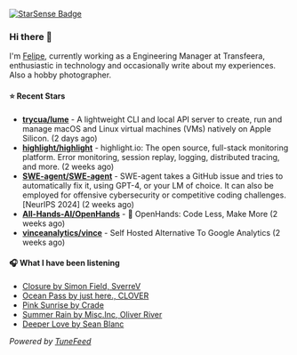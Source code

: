 <a href="https://starsense.app/developer-types" target="_blank"><img src="https://starsense.app/api/badge/?user=valtlfelipe" alt="StarSense Badge"></a>

### Hi there 👋

I'm [Felipe](https://felipevm.com), currently working as a Engineering Manager at Transfeera, enthusiastic in technology and occasionally write about my experiences. Also a hobby photographer.

#### ⭐ Recent Stars
- **[trycua/lume](https://github.com/trycua/lume)** - A lightweight CLI and local API server to create, run and manage macOS and Linux virtual machines (VMs) natively on Apple Silicon. (2 days ago)
- **[highlight/highlight](https://github.com/highlight/highlight)** - highlight.io: The open source, full-stack monitoring platform. Error monitoring, session replay, logging, distributed tracing, and more. (2 weeks ago)
- **[SWE-agent/SWE-agent](https://github.com/SWE-agent/SWE-agent)** - SWE-agent takes a GitHub issue and tries to automatically fix it, using GPT-4, or your LM of choice. It can also be employed for offensive cybersecurity or competitive coding challenges. [NeurIPS 2024]  (2 weeks ago)
- **[All-Hands-AI/OpenHands](https://github.com/All-Hands-AI/OpenHands)** - 🙌 OpenHands: Code Less, Make More (2 weeks ago)
- **[vinceanalytics/vince](https://github.com/vinceanalytics/vince)** - Self Hosted Alternative To Google Analytics (2 weeks ago)

#### 🎧 What I have been listening
- [Closure by Simon Field, SverreV](https://open.spotify.com/track/3TxgzTW5ZszAghaL7XJo11)
- [Ocean Pass by just here., CLOVER](https://open.spotify.com/track/4KX4lgScLric00Mn6iulvf)
- [Pink Sunrise by Crade](https://open.spotify.com/track/7kRQXO05We38fs7zPndaSE)
- [Summer Rain by Misc.Inc, Oliver River](https://open.spotify.com/track/3UQv7zRiQnK4iuhuQDcqjS)
- [Deeper Love by Sean Blanc](https://open.spotify.com/track/6QzZttn02WhXFxvpCSRVJI)

_Powered by [TuneFeed](https://tunefeed.app?ref=github.com)_


